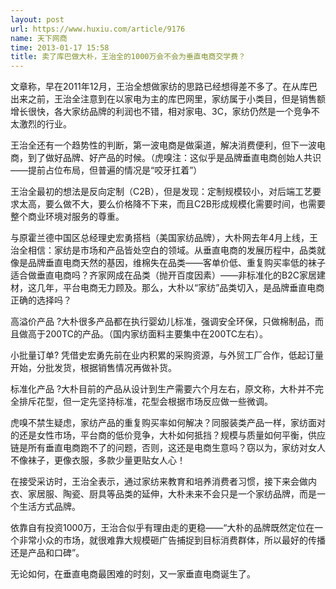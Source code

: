 ```yaml
---
layout: post
url: https://www.huxiu.com/article/9176
name: 天下网商
time: 2013-01-17 15:58
title: 卖了库巴做大朴，王治全的1000万会不会为垂直电商交学费？
---
```

文章称，早在2011年12月，王治全想做家纺的思路已经想得差不多了。在从库巴出来之前，王治全注意到在以家电为主的库巴网里，家纺属于小类目，但是销售额增长很快，各大家纺品牌的利润也不错，相对家电、3C，家纺仍然是一个竞争不太激烈的行业。

王治全还有一个趋势性的判断，第一波电商是做渠道，解决消费便利，但下一波电商，到了做好品牌、好产品的时候。（虎嗅注：这似乎是品牌垂直电商创始人共识——提前占位布局，但普遍的情况是“咬牙扛着”）

王治全最初的想法是反向定制（C2B），但是发现：定制规模较小，对后端工艺要求太高，要么做不大，要么价格降不下来，而且C2B形成规模化需要时间，也需要整个商业环境对服务的尊重。

与原霍兰德中国区总经理史宏勇搭档（美国家纺品牌），大朴网去年4月上线，王治全相信：家纺是市场和产品皆处空白的领域。从垂直电商的发展历程中，品类就像是品牌垂直电商天然的基因，维棉失在品类——客单价低、重复购买率低的袜子适合做垂直电商吗？齐家网成在品类（抛开百度因素）——非标准化的B2C家居建材，这几年，平台电商无力顾及。那么，大朴以“家纺”品类切入，是品牌垂直电商正确的选择吗？

高溢价产品 ?大朴很多产品都在执行婴幼儿标准，强调安全环保，只做棉制品，而且做高于200TC的产品。（国内家纺面料主要集中在200TC左右）。

小批量订单? 凭借史宏勇先前在业内积累的采购资源，与外贸工厂合作，低起订量开始，分批发货，根据销售情况再做补货。

标准化产品 ?大朴目前的产品从设计到生产需要六个月左右，原文称，大朴并不完全排斥花型，但一定先坚持标准，花型会根据市场反应做一些微调。

虎嗅不禁生疑虑，家纺产品的重复购买率如何解决？同服装类产品一样，家纺面对的还是女性市场，平台商的低价竞争，大朴如何抵挡？规模与质量如何平衡，供应链是所有垂直电商跑不了的问题，否则，这还是电商生意吗？窃以为，家纺对女人不像袜子，更像衣服，多款少量更贴女人心！

在接受采访时，王治全表示，通过家纺来教育和培养消费者习惯，接下来会做内衣、家居服、陶瓷、厨具等品类的延伸，大朴未来不会只是一个家纺品牌，而是一个生活方式品牌。

依靠自有投资1000万，王治合似乎有理由走的更稳——“大朴的品牌既然定位在一个非常小众的市场，就很难靠大规模砸广告捕捉到目标消费群体，所以最好的传播还是产品和口碑”。

无论如何，在垂直电商最困难的时刻，又一家垂直电商诞生了。

